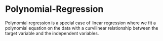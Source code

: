# Polynomial-Regression
Polynomial regression is a special case of linear regression where we fit a polynomial equation on the data with a curvilinear relationship between the target variable and the independent variables.
